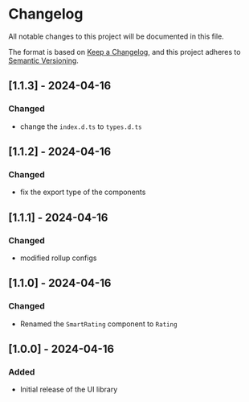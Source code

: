 # Changelog
All notable changes to this project will be documented in this file.

The format is based on [Keep a Changelog](https://keepachangelog.com/en/1.0.0/),
and this project adheres to [Semantic Versioning](https://semver.org/spec/v2.0.0.html).

## [1.1.3] - 2024-04-16
### Changed
- change the `index.d.ts` to `types.d.ts` 

## [1.1.2] - 2024-04-16
### Changed
- fix the export type of the components

## [1.1.1] - 2024-04-16
### Changed
- modified rollup configs

## [1.1.0] - 2024-04-16
### Changed
- Renamed the `SmartRating` component to `Rating`

## [1.0.0] - 2024-04-16
### Added
- Initial release of the UI library